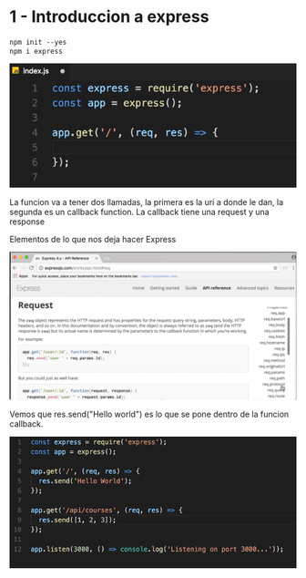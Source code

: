 # 1 - Introduccion a express

```text
npm init --yes
npm i express 
```

![](../../../.gitbook/assets/imagen%20%28213%29.png)

La funcion va a tener dos llamadas, la primera es la uri a donde le dan, la segunda es un callback function. La callback tiene una request y una response

Elementos de lo que nos deja hacer Express

![](../../../.gitbook/assets/imagen%20%28218%29.png)

Vemos que res.send\("Hello world"\) es lo que se pone dentro de la funcion callback.

![](../../../.gitbook/assets/imagen%20%28215%29.png)



